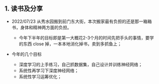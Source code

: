 
## 1. 读书及分享

- 2022/07/23 从秀水园搬到前门东大街，本次搬家最有负担的还是那一箱箱书，身体和精神两方面的负担。
    - 今年下半年的目标即是第一大概花2-3个月的时间先把手头的事情，要学的东西 close 掉，一本本地消化掉书，卖到多抓鱼上；

- 今年的几个目标
    - 深度学习的上手练习，自己抓数据集，自己设计并训练神经网络；
    - 系统性再学习下深度神经网络；
    - 系统性学习运筹优化；

